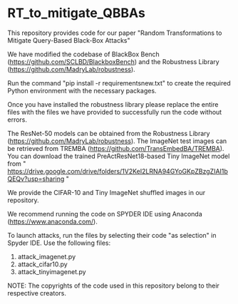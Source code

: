 # RT_to_mitigate_QBBAs
This repository provides code for our paper "Random Transformations to Mitigate Query-Based Black-Box Attacks"

We have modified the codebase of BlackBox Bench (https://github.com/SCLBD/BlackboxBench) and the Robustness Library (https://github.com/MadryLab/robustness).

Run the command "pip install -r requirementsnew.txt" to create the required Python environment with the necessary packages. 

Once you have installed the robustness library please replace the entire files with the files we have provided to successfully run the code without errors. 

The ResNet-50 models can be obtained from the Robustness Library (https://github.com/MadryLab/robustness). The ImageNet test images can be retrieved from TREMBA (https://github.com/TransEmbedBA/TREMBA). You can download the trained PreActResNet18-based Tiny ImageNet model from " https://drive.google.com/drive/folders/1V2KeI2LRNA94GYoGKpZBzgZIAI1bQEQv?usp=sharing "

We provide the CIFAR-10 and Tiny ImageNet shuffled images in our repository. 

We recommend running the code on SPYDER IDE using Anaconda (https://www.anaconda.com/). 

To launch attacks, run the files by selecting their code "as selection" in Spyder IDE. Use the following files:

1. attack_imagenet.py
2. attack_cifar10.py
3. attack_tinyimagenet.py


NOTE: The copyrights of the code used in this repository belong to their respective creators.

